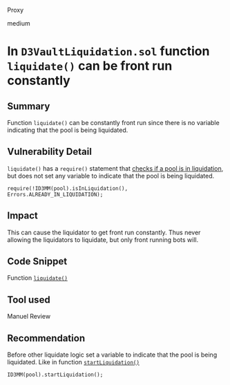 Proxy

medium

# In `D3VaultLiquidation.sol` function `liquidate()` can be front run constantly

## Summary

Function `liquidate()` can be constantly front run since there is no variable indicating that the pool is being liquidated.

## Vulnerability Detail

`liquidate()` has a `require()` statement that [checks if a pool is in liquidation](https://github.com/sherlock-audit/2023-06-dodo/blob/main/new-dodo-v3/contracts/DODOV3MM/D3Vault/D3VaultLiquidation.sol#L39), but does not set any variable to indicate that the pool is being liquidated.

```solidity
require(!ID3MM(pool).isInLiquidation(), Errors.ALREADY_IN_LIQUIDATION);
```

## Impact

 This can cause the liquidator to get front run constantly. Thus never allowing the liquidators to liquidate, but only front running bots will.

## Code Snippet

Function [`liquidate()`](https://github.com/sherlock-audit/2023-06-dodo/blob/main/new-dodo-v3/contracts/DODOV3MM/D3Vault/D3VaultLiquidation.sol#L30-L61)

## Tool used

Manuel Review

## Recommendation

Before other liquidate logic set a variable to indicate that the pool is being liquidated.
Like in function [`startLiquidation()`](https://github.com/sherlock-audit/2023-06-dodo/blob/main/new-dodo-v3/contracts/DODOV3MM/D3Vault/D3VaultLiquidation.sol#L70)

```solidity
ID3MM(pool).startLiquidation();
```
